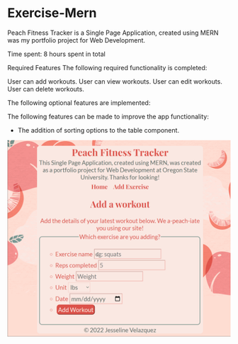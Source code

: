 # Exercise-Mern

Peach Fitness Tracker is a Single Page Application, created using MERN was my portfolio project for Web Development.

Time spent: 8 hours spent in total

Required Features
The following required functionality is completed:

 User can add workouts.
 User can view workouts.
 User can edit workouts.
 User can delete workouts.


The following optional features are implemented:


The following features can be made to improve the app functionality:
- The addition of sorting options to the table component.
 
 <img src='exercise-mern.gif' title='Video Walkthrough' width='' alt='Video Walkthrough' />
